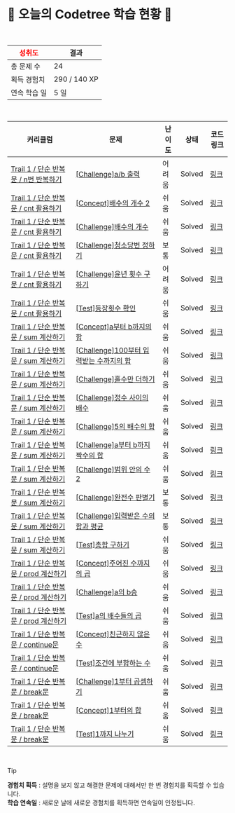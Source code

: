 # 🌲 오늘의 Codetree 학습 현황 🌲

<br />

| <span style="color:red;display:block;text-align:center;"> **성취도**</span> | 결과 |
|---|---|
| 총 문제 수 | 24 |
| 획득 경험치 | 290 / 140 XP |
| 연속 학습 일 | 5 일 |

<br />

|커리큘럼|문제|난이도|상태|코드 링크|
|---|---|---|---|---|
|[Trail 1 / 단순 반복문 / n번 반복하기](https://www.codetree.ai/trail-info/novice-low/)|[[Challenge]a/b 출력](https://www.codetree.ai/trails/complete/curated-cards/challenge-a-divide-b/)|어려움|Solved|[링크](https://github.com/su-mmer/codetree-TILs/blob/main/251029/A/B%20%EC%B6%9C%EB%A0%A5/a-divide-b.py)|
|[Trail 1 / 단순 반복문 / cnt 활용하기](https://www.codetree.ai/trail-info/novice-low/)|[[Concept]배수의 개수 2](https://www.codetree.ai/trails/complete/curated-cards/intro-number-of-multipliers-2/)|쉬움|Solved|[링크](https://github.com/su-mmer/codetree-TILs/blob/main/251029/%EB%B0%B0%EC%88%98%EC%9D%98%20%EA%B0%9C%EC%88%98%202/number-of-multipliers-2.py)|
|[Trail 1 / 단순 반복문 / cnt 활용하기](https://www.codetree.ai/trail-info/novice-low/)|[[Challenge]배수의 개수](https://www.codetree.ai/trails/complete/curated-cards/challenge-number-of-multipliers/)|쉬움|Solved|[링크](https://github.com/su-mmer/codetree-TILs/blob/main/251029/%EB%B0%B0%EC%88%98%EC%9D%98%20%EA%B0%9C%EC%88%98/number-of-multipliers.py)|
|[Trail 1 / 단순 반복문 / cnt 활용하기](https://www.codetree.ai/trail-info/novice-low/)|[[Challenge]청소당번 정하기](https://www.codetree.ai/trails/complete/curated-cards/challenge-cleaning-numbering/)|보통|Solved|[링크](https://github.com/su-mmer/codetree-TILs/blob/main/251029/%EC%B2%AD%EC%86%8C%EB%8B%B9%EB%B2%88%20%EC%A0%95%ED%95%98%EA%B8%B0/cleaning-numbering.py)|
|[Trail 1 / 단순 반복문 / cnt 활용하기](https://www.codetree.ai/trail-info/novice-low/)|[[Challenge]윤년 횟수 구하기](https://www.codetree.ai/trails/complete/curated-cards/challenge-number-of-leap-years/)|어려움|Solved|[링크](https://github.com/su-mmer/codetree-TILs/blob/main/251029/%EC%9C%A4%EB%85%84%20%ED%9A%9F%EC%88%98%20%EA%B5%AC%ED%95%98%EA%B8%B0/number-of-leap-years.py)|
|[Trail 1 / 단순 반복문 / cnt 활용하기](https://www.codetree.ai/trail-info/novice-low/)|[[Test]등장횟수 확인](https://www.codetree.ai/trails/complete/curated-cards/test-check-number-of-appearances/)|쉬움|Solved|[링크](https://github.com/su-mmer/codetree-TILs/blob/main/251029/%EB%93%B1%EC%9E%A5%ED%9A%9F%EC%88%98%20%ED%99%95%EC%9D%B8/check-number-of-appearances.py)|
|[Trail 1 / 단순 반복문 / sum 계산하기](https://www.codetree.ai/trail-info/novice-low/)|[[Concept]a부터 b까지의 합](https://www.codetree.ai/trails/complete/curated-cards/intro-sum-from-a-to-b/)|쉬움|Solved|[링크](https://github.com/su-mmer/codetree-TILs/blob/main/251029/A%EB%B6%80%ED%84%B0%20B%EA%B9%8C%EC%A7%80%EC%9D%98%20%ED%95%A9/sum-from-a-to-b.py)|
|[Trail 1 / 단순 반복문 / sum 계산하기](https://www.codetree.ai/trail-info/novice-low/)|[[Challenge]100부터 입력받는 수까지의 합](https://www.codetree.ai/trails/complete/curated-cards/challenge-sum-of-the-number-input-from-100/)|쉬움|Solved|[링크](https://github.com/su-mmer/codetree-TILs/blob/main/251029/100%EB%B6%80%ED%84%B0%20%EC%9E%85%EB%A0%A5%EB%B0%9B%EB%8A%94%20%EC%88%98%EA%B9%8C%EC%A7%80%EC%9D%98%20%ED%95%A9/sum-of-the-number-input-from-100.py)|
|[Trail 1 / 단순 반복문 / sum 계산하기](https://www.codetree.ai/trail-info/novice-low/)|[[Challenge]홀수만 더하기](https://www.codetree.ai/trails/complete/curated-cards/challenge-add-only-odd-numbers/)|쉬움|Solved|[링크](https://github.com/su-mmer/codetree-TILs/blob/main/251029/%ED%99%80%EC%88%98%EB%A7%8C%20%EB%8D%94%ED%95%98%EA%B8%B0/add-only-odd-numbers.py)|
|[Trail 1 / 단순 반복문 / sum 계산하기](https://www.codetree.ai/trail-info/novice-low/)|[[Challenge]정수 사이의 배수](https://www.codetree.ai/trails/complete/curated-cards/challenge-multiplication-between-numbers/)|쉬움|Solved|[링크](https://github.com/su-mmer/codetree-TILs/blob/main/251029/%EC%A0%95%EC%88%98%20%EC%82%AC%EC%9D%B4%EC%9D%98%20%EB%B0%B0%EC%88%98/multiplication-between-numbers.py)|
|[Trail 1 / 단순 반복문 / sum 계산하기](https://www.codetree.ai/trail-info/novice-low/)|[[Challenge]5의 배수의 합](https://www.codetree.ai/trails/complete/curated-cards/challenge-sum-of-specific-condition-multiple/)|쉬움|Solved|[링크](https://github.com/su-mmer/codetree-TILs/blob/main/251029/5%EC%9D%98%20%EB%B0%B0%EC%88%98%EC%9D%98%20%ED%95%A9/sum-of-specific-condition-multiple.py)|
|[Trail 1 / 단순 반복문 / sum 계산하기](https://www.codetree.ai/trail-info/novice-low/)|[[Challenge]a부터 b까지 짝수의 합](https://www.codetree.ai/trails/complete/curated-cards/challenge-sum-of-even-nums-from-a-to-b/)|쉬움|Solved|[링크](https://github.com/su-mmer/codetree-TILs/blob/main/251029/A%EB%B6%80%ED%84%B0%20B%EA%B9%8C%EC%A7%80%20%EC%A7%9D%EC%88%98%EC%9D%98%20%ED%95%A9/sum-of-even-nums-from-a-to-b.py)|
|[Trail 1 / 단순 반복문 / sum 계산하기](https://www.codetree.ai/trail-info/novice-low/)|[[Challenge]범위 안의 수 2](https://www.codetree.ai/trails/complete/curated-cards/challenge-number-in-range-2/)|쉬움|Solved|[링크](https://github.com/su-mmer/codetree-TILs/blob/main/251029/%EB%B2%94%EC%9C%84%20%EC%95%88%EC%9D%98%20%EC%88%98%202/number-in-range-2.py)|
|[Trail 1 / 단순 반복문 / sum 계산하기](https://www.codetree.ai/trail-info/novice-low/)|[[Challenge]완전수 판별기](https://www.codetree.ai/trails/complete/curated-cards/challenge-perfect-number-discriminator/)|보통|Solved|[링크](https://github.com/su-mmer/codetree-TILs/blob/main/251029/%EC%99%84%EC%A0%84%EC%88%98%20%ED%8C%90%EB%B3%84%EA%B8%B0/perfect-number-discriminator.py)|
|[Trail 1 / 단순 반복문 / sum 계산하기](https://www.codetree.ai/trail-info/novice-low/)|[[Challenge]입력받은 수의 합과 평균](https://www.codetree.ai/trails/complete/curated-cards/challenge-sum-and-average-of-the-inputs/)|보통|Solved|[링크](https://github.com/su-mmer/codetree-TILs/blob/main/251029/%EC%9E%85%EB%A0%A5%EB%B0%9B%EC%9D%80%20%EC%88%98%EC%9D%98%20%ED%95%A9%EA%B3%BC%20%ED%8F%89%EA%B7%A0/sum-and-average-of-the-inputs.py)|
|[Trail 1 / 단순 반복문 / sum 계산하기](https://www.codetree.ai/trail-info/novice-low/)|[[Test]총합 구하기](https://www.codetree.ai/trails/complete/curated-cards/test-find-the-total/)|쉬움|Solved|[링크](https://github.com/su-mmer/codetree-TILs/blob/main/251029/%EC%B4%9D%ED%95%A9%20%EA%B5%AC%ED%95%98%EA%B8%B0/find-the-total.py)|
|[Trail 1 / 단순 반복문 / prod 계산하기](https://www.codetree.ai/trail-info/novice-low/)|[[Concept]주어진 수까지의 곱](https://www.codetree.ai/trails/complete/curated-cards/intro-multiplication-up-to-a-given-number/)|쉬움|Solved|[링크](https://github.com/su-mmer/codetree-TILs/blob/main/251029/%EC%A3%BC%EC%96%B4%EC%A7%84%20%EC%88%98%EA%B9%8C%EC%A7%80%EC%9D%98%20%EA%B3%B1/multiplication-up-to-a-given-number.py)|
|[Trail 1 / 단순 반복문 / prod 계산하기](https://www.codetree.ai/trail-info/novice-low/)|[[Challenge]a의 b승](https://www.codetree.ai/trails/complete/curated-cards/challenge-a-to-the-power-of-b/)|쉬움|Solved|[링크](https://github.com/su-mmer/codetree-TILs/blob/main/251029/A%EC%9D%98%20B%EC%8A%B9/a-to-the-power-of-b.py)|
|[Trail 1 / 단순 반복문 / prod 계산하기](https://www.codetree.ai/trail-info/novice-low/)|[[Test]a의 배수들의 곱](https://www.codetree.ai/trails/complete/curated-cards/test-product-of-multiples-of-a/)|쉬움|Solved|[링크](https://github.com/su-mmer/codetree-TILs/blob/main/251029/A%EC%9D%98%20%EB%B0%B0%EC%88%98%EB%93%A4%EC%9D%98%20%EA%B3%B1/product-of-multiples-of-a.py)|
|[Trail 1 / 단순 반복문 / continue문](https://www.codetree.ai/trail-info/novice-low/)|[[Concept]친근하지 않은 수](https://www.codetree.ai/trails/complete/curated-cards/intro-unfriendly-number/)|쉬움|Solved|[링크](https://github.com/su-mmer/codetree-TILs/blob/main/251029/%EC%B9%9C%EA%B7%BC%ED%95%98%EC%A7%80%20%EC%95%8A%EC%9D%80%20%EC%88%98/unfriendly-number.py)|
|[Trail 1 / 단순 반복문 / continue문](https://www.codetree.ai/trail-info/novice-low/)|[[Test]조건에 부합하는 수](https://www.codetree.ai/trails/complete/curated-cards/test-number-that-meets-the-condition/)|쉬움|Solved|[링크](https://github.com/su-mmer/codetree-TILs/blob/main/251029/%EC%A1%B0%EA%B1%B4%EC%97%90%20%EB%B6%80%ED%95%A9%ED%95%98%EB%8A%94%20%EC%88%98/number-that-meets-the-condition.py)|
|[Trail 1 / 단순 반복문 / break문](https://www.codetree.ai/trail-info/novice-low/)|[[Challenge]1부터 곱셈하기](https://www.codetree.ai/trails/complete/curated-cards/challenge-multiple-from-one/)|쉬움|Solved|[링크](https://github.com/su-mmer/codetree-TILs/blob/main/251029/1%EB%B6%80%ED%84%B0%20%EA%B3%B1%EC%85%88%ED%95%98%EA%B8%B0/multiple-from-one.py)|
|[Trail 1 / 단순 반복문 / break문](https://www.codetree.ai/trail-info/novice-low/)|[[Concept]1부터의 합](https://www.codetree.ai/trails/complete/curated-cards/intro-sum-from-the-one/)|쉬움|Solved|[링크](https://github.com/su-mmer/codetree-TILs/blob/main/251029/1%EB%B6%80%ED%84%B0%EC%9D%98%20%ED%95%A9/sum-from-the-one.py)|
|[Trail 1 / 단순 반복문 / break문](https://www.codetree.ai/trail-info/novice-low/)|[[Test]1까지 나누기](https://www.codetree.ai/trails/complete/curated-cards/test-divide-by-1/)|쉬움|Solved|[링크](https://github.com/su-mmer/codetree-TILs/blob/main/251029/1%EA%B9%8C%EC%A7%80%20%EB%82%98%EB%88%84%EA%B8%B0/divide-by-1.py)|


<br />

> [!TIP]
> **경험치 획득** : 설명을 보지 않고 해결한 문제에 대해서만 한 번 경험치를 획득할 수 있습니다.  
> **학습 연속일** : 새로운 날에 새로운 경험치를 획득하면 연속일이 인정됩니다.

